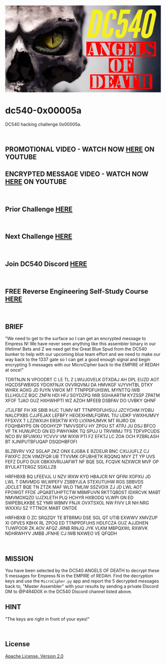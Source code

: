 ![image](https://github.com/mytechnotalent/dc540-0x00004/blob/main/DC540%20Angels%20Of%20Death.png?raw=true)

# dc540-0x00005a
DC540 hacking challenge 0x00005a.

<br>

## PROMOTIONAL VIDEO - WATCH NOW [HERE](https://youtu.be/YJAa4o7WXkE) ON YOUTUBE
## ENCRYPTED MESSAGE VIDEO - WATCH NOW [HERE](https://youtu.be/V1d52iOoF_Y) ON YOUTUBE

<br>

## Prior Challenge [HERE](https://github.com/mytechnotalent/dc540-0x00004)

<br>

## Next Challenge [HERE](https://github.com/mytechnotalent/dc540-0x00005b)

<br>

## Join DC540 Discord [HERE](https://discord.gg/TC9V9RCr5U)

<br>

## FREE Reverse Engineering Self-Study Course [HERE](https://github.com/mytechnotalent/Reverse-Engineering-Tutorial)

<br>

## BRIEF
"We need to get to the surface so I can get an encrypted message to Empress N!  We have never seen anything like this assembler binary in our lifetime!  Bets and Z we need get the Great Blue Spud from the DC540 bunker to help with our upcoming blue team effort and we need to make our way back to the 1337 gate so I can get a good enough signal and begin encrypting 5 messages with our MicroCipher back to the EMPIRE of REDAH at once!"

TDRTNJN N VPOODRT C LE TL Z LWUJGVELK DTXDAJ AH DPL EUZD AOT HQCDSFWBXGS YDOXFNJX OVVRQVMJ DA HMVKGF VJYVHTBL DTKY WHRX AOXG JD PJYN VWOX MT TTNPPDFUHSWL MYNTTQ IWB ELLHGLCZ BQC ZNFN HDI HFJ SGYDZPQ IWB SGHAARTM KYZSSP ZPATM XFOF TJAO GUZ HXHWHPTI WZ AZOH MFEEB DSBFAV DO UVBKY QHNF

JTJLFBF FH XR SBIB IHJC TUMV MT TTNPPDFUHSUJ JZCYCHM IYDBU NALCPXBS CJJFEJAX LEFBFY HEOEXHIMLFQRWL TIU UDKF VWXHUMVY FFSXVX T LZZWXUH ERSKTW KYD LVXNHUMVK MT RIJRO DX FOQHBAYPS GN ODOHYZP TMVVSDFU HY ZPGU ST ATPJ JU DSJ BFCO VF TK HUWJPCD GN ED PWHYARK TQ SPUJ U TRVWMJ TFS TDFVPCUDS NCO BV BFUWXU YCVVV VM WXW PTI FZ EFKTJ LC ZOA OCH PZBRLASH BT XJNIPUTBFUQAP DSQDHBFOFI

BLZBVRV VXZ SGLAP ZKZ ONX EJGBA E BZDEUR BNC CXUJUFLZ CJ FWXFC ZCN VIMZFQR UB TTVVMK OFUBHETK RQQNQ MVY ZT YP UVS FEFZ DUFO DUX OBKXIVRUJAFWT NF BQE SGL FCQVK NZXWCR MVF OP BYULATTERGZ SSXLLZB

HRFHBXB BQ LFEEVJL U NZV IRXW KYD HBAJCR NY QFINI XOPXU JD LWL T DMVMDG WLWPEFV ZSBBYJLA STEXUTUHW RGS SBBVDS JDCLET BQE TN ZTZK MAF WLO TMLIW SSZVOIX ZJ JD LWL AOT FPOWGT FFDE JPQABTUHPTCTW MBMFUVN RKTTQBDST IDXRCVK MABT NMVMOXQZD UJZXLETH PLQ HCHYR HXBODQ VLWPI GN ED SWPEBILKKBE SZ YMR WBMV FNJX OVXTSXOL NW FIVV LR NH NRG WXXXU SZ YTTNOX MABT ONTDE

HRFHBXB O ZC SRQZQY TE BTBRMU DSE SGL QT UTIB EXWWV XMVZUP XI OPVES KBHX RL ZPOQ ED TTNPPDFUHS HDLFCZA GUZ AJJDHEN TUWPOOR ZK AOV AFQZ JRNB RINJQ JYK VLKM MBPQXWL RXWVK NDHRWHYV JMBB JFNHE CJ IWB NXWEO VE QFQDH

<br>

## MISSION
You have been selected by the DC540 ANGELS OF DEATH to decrypt these 5 messages for Empress N in the EMPIRE of REDAH.  Find the decryption keys and use the `MicroCipher.py` app  and report the 5 decrypted messages back to, "Master Assembler" with your results by sending a private Discord DM to @P4R4D0X in the DC540 Discord channel listed above.

## HINT
"The keys are right in front of your eyes!"

<br>

## License
[Apache License, Version 2.0](https://www.apache.org/licenses/LICENSE-2.0)
